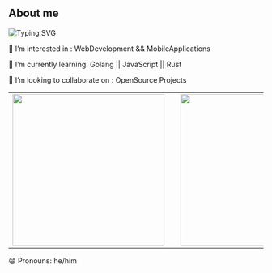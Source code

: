 

## About me

![Typing SVG](https://readme-typing-svg.herokuapp.com?font=Fira+Code&pause=1000&color=F78A20&width=435&lines=Hi+there!+I'm+Hilary;I+love+building+cool+things)

👀 I’m interested in : WebDevelopment && MobileApplications

🌱 I’m currently learning: Golang || JavaScript || Rust

💞️ I’m looking to collaborate on : OpenSource Projects
<table>
  <tr>
    <td>
      <a href="https://github.com/Hilary505/github-readme-stats">
        <img height="300" src="https://github-readme-stats.vercel.app/api/top-langs/?username=Hilary505&layout=pie" />
      </a>
    </td>
    <td width="30"></td> <!-- space between -->
    <td>
      <img height="300" src="https://github-readme-stats.vercel.app/api?username=Hilary505&show_icons=true&theme=radical" />
    </td>
  </tr>
</table>

😄 Pronouns: he/him
<!---
Hilary505/Hilary505 is a ✨ special ✨ repository because its `README.md` (this file) appears on your GitHub profile.
You can click the Preview link to take a look at your changes.
--->
